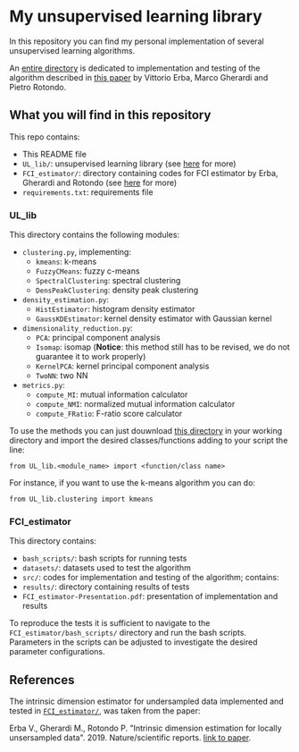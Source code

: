 # My unsupervised learning library

In this repository you can find my personal implementation of several unsupervised
learning algorithms.

An [entire directory](FCI_estimator) is dedicated to implementation and testing of
the algorithm described in [this paper][link1] by Vittorio Erba, Marco Gherardi and
Pietro Rotondo.


## What you will find in this repository

This repo contains:
- This README file
- `UL_lib/`: unsupervised learning library (see [here](#ref1) for more)
- `FCI_estimator/`: directory containing codes for FCI estimator by Erba, Gherardi
  and Rotondo (see [here](#ref2) for more)
- `requirements.txt`: requirements file


<a name="ref1">
</a>

### UL\_lib

This directory contains the following modules:
- `clustering.py`, implementing:
  - `kmeans`: k-means
  - `FuzzyCMeans`: fuzzy c-means
  - `SpectralClustering`: spectral clustering
  - `DensPeakClustering`: density peak clustering
- `density_estimation.py`: 
  - `HistEstimator`: histogram density estimator
  - `GaussKDEstimator`: kernel density estimator with Gaussian kernel
- `dimensionality_reduction.py`: 
  - `PCA`: principal component analysis
  - `Isomap`: isomap (**Notice**: this method still has to be revised,
    we do not guarantee it to work properly)
  - `KernelPCA`: kernel principal component analysis
  - `TwoNN`: two NN
- `metrics.py`: 
  - `compute_MI`: mutual information calculator
  - `compute_NMI`: normalized mutual information calculator
  - `compute_FRatio`: F-ratio score calculator

To use the methods you can just douwnload [this directory](UL_lib) in your working
directory and import the desired classes/functions adding to your script the line:

````
from UL_lib.<module_name> import <function/class name>
````

For instance, if you want to use the k-means algorithm you can do:

````
from UL_lib.clustering import kmeans
````

<a name="ref2">
</a>

### FCI\_estimator

This directory contains:
- `bash_scripts/`: bash scripts for running tests
- `datasets/`: datasets used to test the algorithm
- `src/`: codes for implementation and testing of the algorithm; contains:
- `results/`: directory containing results of tests
- `FCI_estimator-Presentation.pdf`: presentation of implementation and results

To reproduce the tests it is sufficient to navigate to the `FCI_estimator/bash_scripts/`
directory and run the bash scripts. Parameters in the scripts can be adjusted to
investigate the desired parameter configurations.


## References

The intrinsic dimension estimator for undersampled data implemented and tested in
[`FCI_estimator/`](FCI_estimator), was taken from the paper:

Erba V., Gherardi M., Rotondo P. "Intrinsic dimension estimation for locally
unsersampled data". 2019. Nature/scientific reports. [link to paper][link1].




[link1]: https://www.nature.com/articles/s41598-019-53549-9

